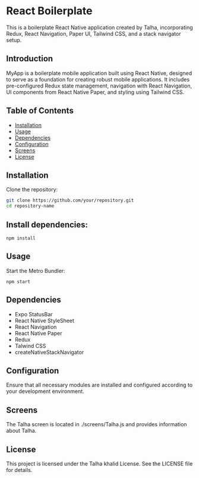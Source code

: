 # React Boilerplate 

This is a boilerplate React Native application created by Talha, incorporating Redux, React Navigation, Paper UI, Tailwind CSS, and a stack navigator setup.

## Introduction

MyApp is a boilerplate mobile application built using React Native, designed to serve as a foundation for creating robust mobile applications. It includes pre-configured Redux state management, navigation with React Navigation, UI components from React Native Paper, and styling using Tailwind CSS.

## Table of Contents

- [Installation](#installation)
- [Usage](#usage)
- [Dependencies](#dependencies)
- [Configuration](#configuration)
- [Screens](#screens)
- [License](#license)

## Installation

Clone the repository:

```bash
git clone https://github.com/your/repository.git
cd repository-name
```
## Install dependencies:

```
npm install 
```

## Usage
Start the Metro Bundler:
```
npm start
```

## Dependencies
- Expo StatusBar
- React Native StyleSheet
- React Navigation
- React Native Paper
- Redux
- Talwind CSS
- createNativeStackNavigator
## Configuration

Ensure that all necessary modules are installed and configured according to your development environment.

## Screens
The Talha screen is located in ./screens/Talha.js and provides information about Talha.
## License
This project is licensed under the Talha khalid  License. See the LICENSE file for details.